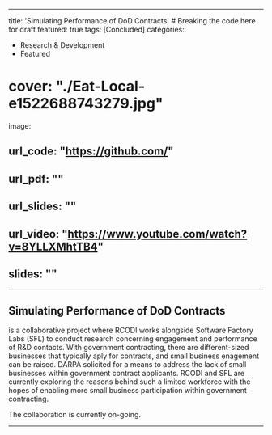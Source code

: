  ---
title: 'Simulating Performance of DoD Contracts' # Breaking the code here for draft
featured: true
tags: [Concluded]
categories:
  - Research & Development
  - Featured
# cover: "./Eat-Local-e1522688743279.jpg"
image:
## url_code: "https://github.com/"
## url_pdf: ""
## url_slides: ""
## url_video: "https://www.youtube.com/watch?v=8YLLXMhtTB4"
## slides: ""
---

## Simulating Performance of DoD Contracts
 is a collaborative project where RCODI works alongside Software Factory Labs (SFL) to conduct research concerning engagement and performance of R&D contacts. With government contracting, there are different-sized businesses that typically aply for contracts, and small business enagement can be raised. DARPA solicited for a means to address the lack of small businesses within government contract applicants. RCODI and SFL are currently exploring the reasons behind such a limited workforce with the hopes of enabling more small business participation within government contracting.

The collaboration is currently on-going.


---
